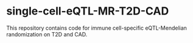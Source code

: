# single-cell-eQTL-MR-T2D-CAD

This repository contains code for immune cell-specific eQTL-Mendelian randomization on T2D and CAD. 


